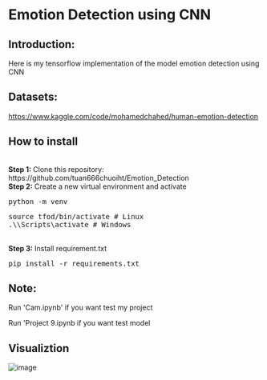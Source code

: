 # Emotion Detection using CNN

## Introduction:

Here is my tensorflow implementation of the model emotion detection using CNN

## Datasets:

https://www.kaggle.com/code/mohamedchahed/human-emotion-detection

## How to install

<br/>
<b>Step 1:</b> Clone this repository: https://github.com/tuan666chuoiht/Emotion_Detection
<br/>
<b>Step 2:</b> Create a new virtual environment and activate
<br/>
<pre>
python -m venv <name_venv>
</pre>
<pre>
source tfod/bin/activate # Linux
.\<name_venv>\Scripts\activate # Windows 
</pre> 
<br/>
<b>Step 3:</b> Install requirement.txt 
<pre>
pip install -r requirements.txt
</pre>

## Note:

Run 'Cam.ipynb' if you want test my project

Run 'Project 9.ipynb if you want test model

## Visualiztion

![image](https://github.com/tuan666chuoiht/Emotion_Detection/assets/133035942/3d18f154-3c6c-4f04-860d-77e32e77457f)
